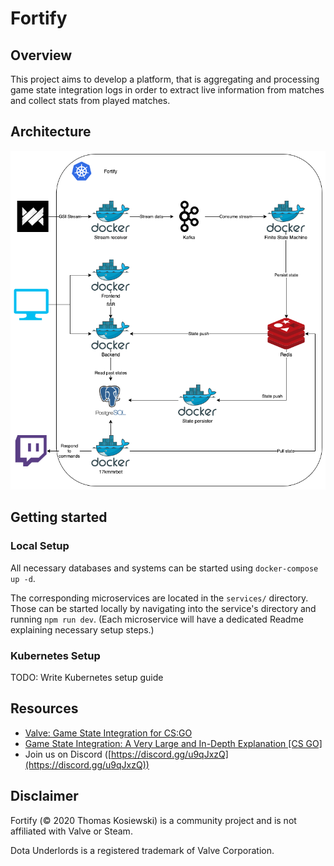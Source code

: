 # Fortify

## Overview

This project aims to develop a platform, that is aggregating and processing game state integration logs in order to extract live information from matches and collect stats from played matches.

## Architecture

![Image of Architecture](resources/architecture.png)

## Getting started

### Local Setup

All necessary databases and systems can be started using `docker-compose up -d`.

The corresponding microservices are located in the `services/` directory.
Those can be started locally by navigating into the service's directory and running `npm run dev`. (Each microservice will have a dedicated Readme explaining necessary setup steps.)

### Kubernetes Setup

TODO: Write Kubernetes setup guide

## Resources

- [Valve: Game State Integration for CS:GO](https://developer.valvesoftware.com/wiki/Counter-Strike:_Global_Offensive_Game_State_Integration)
- [Game State Integration: A Very Large and In-Depth Explanation [CS GO]](https://www.reddit.com/r/GlobalOffensive/comments/cjhcpy/game_state_integration_a_very_large_and_indepth/)
- Join us on Discord ([https://discord.gg/u9qJxzQ](https://discord.gg/u9qJxzQ))

## Disclaimer

Fortify (© 2020 Thomas Kosiewski) is a community project and is not affiliated with Valve or Steam.

Dota Underlords is a registered trademark of Valve Corporation.

